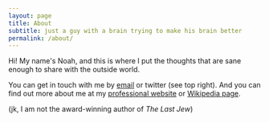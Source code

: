 ```yaml
---
layout: page
title: About
subtitle: just a guy with a brain trying to make his brain better
permalink: /about/
---
```


Hi! My name's Noah, and this is where I put the thoughts that are sane enough to share with the outside world.

You can get in touch with me by [email](mailto:noahzacharygordon@gmail.com) or twitter (see top right). And you can find out more about me at my [professional website](http://www.noahzgordon.com) or [Wikipedia page](http://en.wikipedia.org/wiki/Noah_Gordon_(novelist)).

(jk, I am not the award-winning author of *The Last Jew*)
